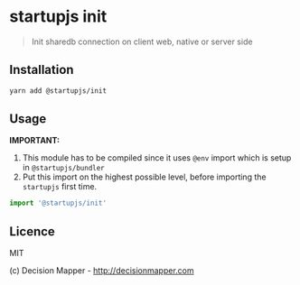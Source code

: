 # startupjs init

> Init sharedb connection on client web, native or server side

## Installation

```sh
yarn add @startupjs/init
```

## Usage

**IMPORTANT:**

1. This module has to be compiled since it uses `@env` import which is setup in `@startupjs/bundler`
2. Put this import on the highest possible level, before importing the `startupjs` first time.

```js
import '@startupjs/init'
```

## Licence

MIT

(c) Decision Mapper - http://decisionmapper.com
